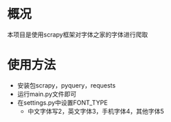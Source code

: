 # 概况

本项目是使用scrapy框架对字体之家的字体进行爬取

# 使用方法

- 安装包scrapy，pyquery，requests
- 运行main.py文件即可
- 在settings.py中设置FONT_TYPE 
  - 中文字体写2，英文字体3，手机字体4，其他字体5

